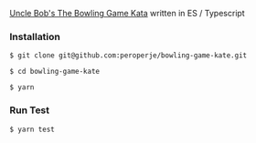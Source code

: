 [Uncle Bob's The Bowling Game Kata](http://butunclebob.com/ArticleS.UncleBob.TheBowlingGameKata) written in ES / Typescript

### Installation 

```$xslt
$ git clone git@github.com:peroperje/bowling-game-kate.git
```

```$xslt
$ cd bowling-game-kate
```

```$xslt
$ yarn 
```

### Run Test

```$xslt
$ yarn test
``` 
